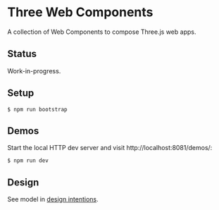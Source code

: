 # Three Web Components

A collection of Web Components to compose Three.js web apps.

## Status

Work-in-progress.

## Setup

    $ npm run bootstrap

## Demos

Start the local HTTP dev server and visit http://localhost:8081/demos/:

    $ npm run dev

## Design

See model in [design intentions](DESIGN.md).